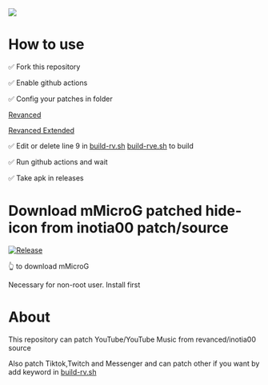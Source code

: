 <a href="https://visitcount.itsvg.in">
  <img src="https://visitcount.itsvg.in/api?id=luxysiv&label=Visitors&color=0&icon=0&pretty=false" />
</a>

# How to use

✅ Fork this repository 

✅ Enable github actions

✅ Config your patches in folder 

[Revanced](https://github.com/revanced/revanced-patches/releases)

[Revanced Extended](https://github.com/inotia00/revanced-patches/releases)

✅ Edit or delete line 9 in [build-rv.sh](build-rv.sh) [build-rve.sh](build-rve.sh) to build

✅ Run github actions and wait

✅ Take apk in releases


# Download mMicroG patched hide-icon from inotia00 patch/source 
[![Release](https://img.shields.io/github/v/release/inotia00/mMicroG?label=mMicroG)](https://github.com/luxysiv/mMicroG-patch/releases/latest/download/mMicroG.apk)

👆 to download mMicroG

Necessary for non-root user. Install first

# About
This repository can patch YouTube/YouTube Music from revanced/inotia00 source

Also patch Tiktok,Twitch and Messenger and can patch other if you want by add keyword in [build-rv.sh](build-rv.sh)
